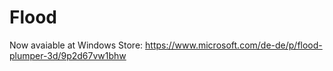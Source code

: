 # Flood

Now avaiable at Windows Store: https://www.microsoft.com/de-de/p/flood-plumper-3d/9p2d67vw1bhw

